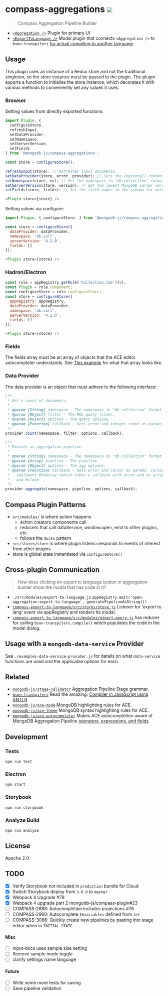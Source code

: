 # compass-aggregations [![][travis_img]][travis_url]

> Compass Aggregation Pipeline Builder

- [`<Aggregation />`](https://github.com/mongodb-js/compass-aggregations) Plugin for primary UI
- [`<ExportToLanguage />`](https://github.com/mongodb-js/compass-export-to-language) Modal plugin that connects `<Aggregation />` to `bson-transpilers` [for actual compiling to another language](https://github.com/mongodb-js/bson-transpilers)

## Usage

This plugin uses an instance of a Redux store and not the traditional singleton,
so the store instance must be passed to the plugin. The plugin exports a function
to initialise the store instance, which decorates it with various methods to
conveniently set any values it uses.

### Browser

Setting values from directly exported functions:

```js
import Plugin, {
  configureStore,
  refreshInput,
  setDataProvider,
  setNamespace,
  setServerVersion,
  setFields
} from '@mongodb-js/compass-aggregations';

const store = configureStore();

refreshInput(store); // Refreshes input documents.
setDataProvider(store, error, provider); // Sets the (optional) connect error and data provider.
setNamespace(store, ns); // Set the namespace in "db.collection" format.
setServerVersion(store, version); // Set the lowest MongoDB server version in the cluster.
setFields(store, fields); // Set the field names in the schema for autocompletion. See note below.

<Plugin store={store} />
```

Setting values via configure:

```js
import Plugin, { configureStore, } from '@mongodb-js/compass-aggregations';

const store = configureStore({
  dataProvider: dataProvider,
  namespace: 'db.coll',
  serverVersion: '4.2.0',
  fields: []
});

<Plugin store={store} />
```

### Hadron/Electron

```js
const role = appRegistry.getRole('Collection.Tab')[0];
const Plugin = role.component;
const configureStore = role.configureStore;
const store = configureStore({
  appRegistry: appRegistry,
  dataProvider: dataProvider,
  namespace: 'db.coll',
  serverVersion: '4.2.0',
  fields: []
});

<Plugin store={store} />
```

### Fields

The fields array must be an array of objects that the ACE editor autocompleter understands. See
[This example](https://github.com/mongodb-js/ace-autocompleter/blob/master/lib/constants/accumulators.js)
for what that array looks like.

### Data Provider

The data provider is an object that must adhere to the following interface:

```js
/**
 * Get a count of documents.
 *
 * @param {String} namespace - The namespace in "db.collection" format.
 * @param {Object} filter - The MQL query filter.
 * @param {Object} options - The query options.
 * @param {Function} callback - Gets error and integer count as params.
 */
provider.count(namespace, filter, options, callback);

/**
 * Execute an aggregation pipeline.
 *
 * @param {String} namespace - The namespace in "db.collection" format.
 * @param {Array} pipeline - The pipeline.
 * @param {Object} options - The agg options.
 * @param {Function} callback - Gets error and cursor as params. Cursor must
 *   implement #toArray (which takes a callback with error and an array of result docs)
 *   and #close
 */
provider.aggregate(namespace, pipeline, options, callback);
```

## Compass Plugin Patterns

- `src/modules/` is where action happens
    - action creators components call
    - reducers that call dataService, window.open, emit to other plugins, etc.
    - follows the `ducks` pattern
- `src/stores/store` is where plugin listens+responds to events of interest from other plugins
- store is global state instantiated via `configureStore()`

## Cross-plugin Communication

> How does clicking on export to language button in aggregation builder show the modal that has code in it?

- `./src/modules/export-to-language.js` `appRegistry.emit('open-aggregation-export-to-language', generatePipelineAsString())`
- [`compass-export-to-language/src/stores/store.js`](https://github.com/mongodb-js/compass-export-to-language/blob/master/src/stores/store.js#L16) Listener for 'export to lang' event via appRegistry and renders its modal.
- [`compass-export-to-language/src/modules/export-query.js`](https://github.com/mongodb-js/compass-export-to-language/blob/master/src/modules/export-query.js#L56) has reducer for calling `bson-transpilers.compile()` which populates the code in the modal dialog.

## Usage with a `mongodb-data-service` Provider

See `./examples-data-service-provider.js` for details on what `data-service` functions are used and the applicable options for each.

## Related

- [`mongodb-js/stage-validator`](https://github.com/mongodb-js/stage-validator) Aggregation Pipeline Stage grammar.
- [`bson-transpilers`](https://github.com/mongodb-js/bson-transpilers) Read the amazing: [Compiler in JavaScript using ANTLR](https://medium.com/dailyjs/compiler-in-javascript-using-antlr-9ec53fd2780f)
- [`mongodb-js/ace-mode`](https://github.com/mongodb-js/ace-mode) MongoDB highlighting rules for ACE.
- [`mongodb-js/ace-theme`](https://github.com/mongodb-js/ace-theme) MongoDB syntax highlighting rules for ACE.
- [`mongodb-js/ace-autocompleter`](https://github.com/mongodb-js/ace-autocompleter) Makes ACE autocompletion aware of MongoDB Aggregation Pipeline [operators, expressions, and fields](https://github.com/mongodb-js/ace-autocompleter/tree/master/lib/constants).

## Development

### Tests

```
npm run test
```

### Electron

```
npm start
```

### Storybook

```
npm run storybook
```

### Analyze Build

```
npm run analyze
```

## License

Apache 2.0

[travis_img]: https://travis-ci.org/mongodb-js/compass-aggregations.svg?branch=master
[travis_url]: https://travis-ci.org/mongodb-js/compass-aggregations

## TODO

- [x] Verify Storybook not included in `production` bundle for Cloud
- [x] Switch Storybook deploy from `3.0.0` to `master`
- [x] Webpack 4 Upgrade #79 
- [x] Webpack 4 upgrade part 2 mongodb-js/compass-plugin#23
- [ ] COMPASS-2888: Autocompletion includes projections #76
- [ ] COMPASS-2960: Autocomplete `$$variables` defined from `let`
- [ ] COMPASS-3086: Quickly create new pipelines by pasting into stage editor when in `INITIAL_STATE`

#### Misc

- [ ] input-docs uses sample size setting
- [ ] Remove sample mode toggle
- [ ] clarify settings name language

#### Future

- [ ] Write some more tests for saving
- [ ] Save pipeline validation
